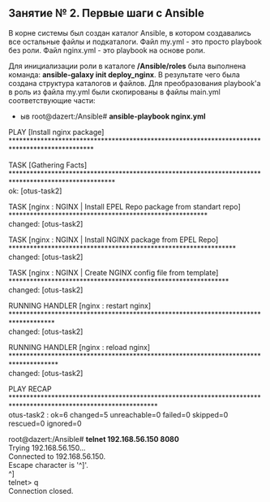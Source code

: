 ## Занятие № 2. Первые шаги с Ansible ##

В корне системы был создан каталог Ansible, в котором создавались все остальные файлы и подкаталоги. Файл my.yml - это просто playbook без роли. Файл nginx.yml - это playbook на основе роли.

Для инициализации роли в каталоге **/Ansible/roles** была выполнена команда: **ansible-galaxy init deploy_nginx**. В результате чего была создана структура каталогов и файлов. Для  преобразования playbook'а в роль из файла my.yml были скопированы в файлы main.yml соответствующие части:
- ыв
root@dazert:/Ansible# **ansible-playbook nginx.yml**

PLAY [Install nginx package] ***********************************************************************************************

TASK [Gathering Facts] *****************************************************************************************************\
ok: [otus-task2]

TASK [nginx : NGINX | Install EPEL Repo package from standart repo] ********************************************************\
changed: [otus-task2]

TASK [nginx : NGINX | Install NGINX package from EPEL Repo] ****************************************************************\
changed: [otus-task2]

TASK [nginx : NGINX | Create NGINX config file from template] **************************************************************\
changed: [otus-task2]

RUNNING HANDLER [nginx : restart nginx] ************************************************************************************\
changed: [otus-task2]

RUNNING HANDLER [nginx : reload nginx] *************************************************************************************\
changed: [otus-task2]

PLAY RECAP *****************************************************************************************************************\
otus-task2                 : ok=6    changed=5    unreachable=0    failed=0    skipped=0    rescued=0    ignored=0   

root@dazert:/Ansible# **telnet 192.168.56.150 8080**\
Trying 192.168.56.150...\
Connected to 192.168.56.150.\
Escape character is '^]'.\
^]\
telnet> q\
Connection closed.
